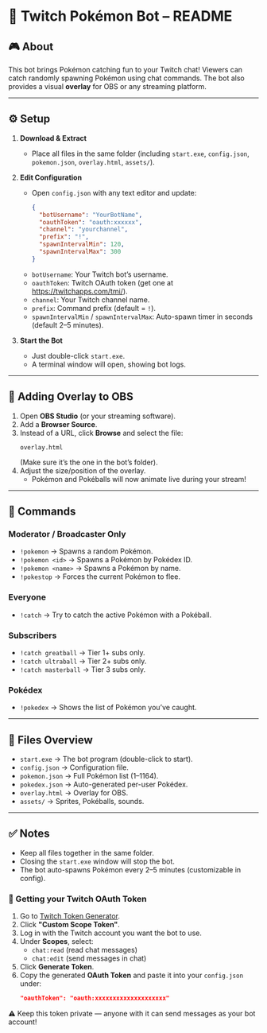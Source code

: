 # 📖 Twitch Pokémon Bot – README

## 🎮 About
This bot brings Pokémon catching fun to your Twitch chat!
Viewers can catch randomly spawning Pokémon using chat commands. The bot also provides a visual **overlay** for OBS or any streaming platform.

---

## ⚙️ Setup

1. **Download & Extract**
   - Place all files in the same folder (including `start.exe`, `config.json`, `pokemon.json`, `overlay.html`, `assets/`).

2. **Edit Configuration**
   - Open `config.json` with any text editor and update:
     ```json
     {
       "botUsername": "YourBotName",
       "oauthToken": "oauth:xxxxxx",
       "channel": "yourchannel",
       "prefix": "!",
       "spawnIntervalMin": 120,
       "spawnIntervalMax": 300
     }
     ```
   - `botUsername`: Your Twitch bot’s username.  
   - `oauthToken`: Twitch OAuth token (get one at https://twitchapps.com/tmi/).  
   - `channel`: Your Twitch channel name.  
   - `prefix`: Command prefix (default = `!`).  
   - `spawnIntervalMin` / `spawnIntervalMax`: Auto-spawn timer in seconds (default 2–5 minutes).

3. **Start the Bot**
   - Just double-click `start.exe`.
   - A terminal window will open, showing bot logs.

---

## 🎥 Adding Overlay to OBS

1. Open **OBS Studio** (or your streaming software).
2. Add a **Browser Source**.
3. Instead of a URL, click **Browse** and select the file:
   ```
   overlay.html
   ```
   (Make sure it’s the one in the bot’s folder).
4. Adjust the size/position of the overlay.
   - Pokémon and Pokéballs will now animate live during your stream!

---

## 💬 Commands

### Moderator / Broadcaster Only
- `!pokemon` → Spawns a random Pokémon.
- `!pokemon <id>` → Spawns a Pokémon by Pokédex ID.
- `!pokemon <name>` → Spawns a Pokémon by name.
- `!pokestop` → Forces the current Pokémon to flee.

### Everyone
- `!catch` → Try to catch the active Pokémon with a Pokéball.

### Subscribers
- `!catch greatball` → Tier 1+ subs only.
- `!catch ultraball` → Tier 2+ subs only.
- `!catch masterball` → Tier 3 subs only.

### Pokédex
- `!pokedex` → Shows the list of Pokémon you’ve caught.

---

## 📂 Files Overview

- `start.exe` → The bot program (double-click to start).
- `config.json` → Configuration file.
- `pokemon.json` → Full Pokémon list (1–1164).
- `pokedex.json` → Auto-generated per-user Pokédex.
- `overlay.html` → Overlay for OBS.
- `assets/` → Sprites, Pokéballs, sounds.

---

## ✅ Notes
- Keep all files together in the same folder.
- Closing the `start.exe` window will stop the bot.
- The bot auto-spawns Pokémon every 2–5 minutes (customizable in config).



### 🔑 Getting your Twitch OAuth Token
1. Go to [Twitch Token Generator](https://twitchtokengenerator.com).
2. Click **"Custom Scope Token"**.
3. Log in with the Twitch account you want the bot to use.
4. Under **Scopes**, select:
   - `chat:read` (read chat messages)
   - `chat:edit` (send messages in chat)
5. Click **Generate Token**.
6. Copy the generated **OAuth Token** and paste it into your `config.json` under:
   ```json
   "oauthToken": "oauth:xxxxxxxxxxxxxxxxxxxx"
   ```

⚠️ Keep this token private — anyone with it can send messages as your bot account!
